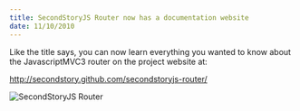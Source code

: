 ```yaml
--- 
title: SecondStoryJS Router now has a documentation website
date: 11/10/2010
---
```


Like the title says, you can now learn everything you wanted to know about the JavascriptMVC3 router on the project website at:

<a href="http://secondstory.github.com/secondstoryjs-router/">http://secondstory.github.com/secondstoryjs-router/</a>

<img src="http://awardwinningfjords.com/images/SecondStoryJS-Router.png" alt="SecondStoryJS Router" />
